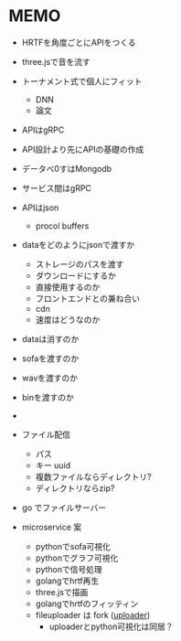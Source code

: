 
# MEMO

- HRTFを角度ごとにAPIをつくる
- three.jsで音を流す
- トーナメント式で個人にフィット
  - DNN
  - 論文
- APIはgRPC
- API設計より先にAPIの基礎の作成
- データべ0すはMongodb
- サービス間はgRPC
- APIはjson
  - procol buffers
- dataをどのようにjsonで渡すか
  - ストレージのパスを渡す
  - ダウンロードにするか
  - 直接使用するのか
  - フロントエンドとの兼ね合い
  - cdn
  - 速度はどうなのか

- dataは消すのか
- sofaを渡すのか
- wavを渡すのか
- binを渡すのか
- 

- ファイル配信
  - パス
  - キー uuid
  - 複数ファイルならディレクトリ?
  - ディレクトリならzip?

- go でファイルサーバー 

- microservice 案
  - pythonでsofa可視化
  - pythonでグラフ可視化
  - pythonで信号処理
  - golangでhrtf再生
  - three.jsで描画
  - golangでhrtfのフィッティン
  - fileuploader は fork ([uploader](https://github.com/Code-Hex/uploader/))
    - uploaderとpython可視化は同居？
